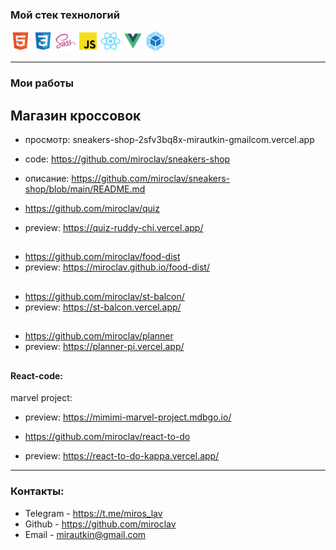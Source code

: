 ### Мой стек технологий  
![](html.png)  ![](css.png)  ![](sass.png)  ![](js.png) ![](react.png) ![](vue.png) ![](webpack.png)

---

### Мои работы 
## Магазин кроссовок
* просмотр: sneakers-shop-2sfv3bq8x-mirautkin-gmailcom.vercel.app
* code: https://github.com/miroclav/sneakers-shop
* описание: https://github.com/miroclav/sneakers-shop/blob/main/README.md

*  https://github.com/miroclav/quiz
*  preview: https://quiz-ruddy-chi.vercel.app/
##
*  https://github.com/miroclav/food-dist  
*  preview: https://miroclav.github.io/food-dist/
##
* https://github.com/miroclav/st-balcon/
* preview: https://st-balcon.vercel.app/
##
*  https://github.com/miroclav/planner
*  preview: https://planner-pi.vercel.app/
##
#### React-code:
marvel project:
*  preview: https://mimimi-marvel-project.mdbgo.io/

*  https://github.com/miroclav/react-to-do
*  preview: https://react-to-do-kappa.vercel.app/


---
### Контакты:

* Telegram - https://t.me/miros_lav
* Github - https://github.com/miroclav
* Email - mirautkin@gmail.com

